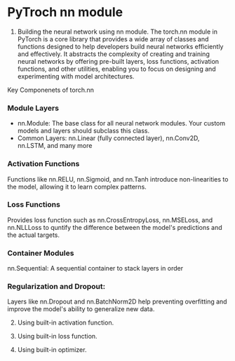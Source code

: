 # PyTroch nn module

1. Building the neural network using nn module.
The torch.nn module in PyTorch is a core library that provides a wide array of classes and functions designed to help developers build neural networks efficiently and effectively. It abstracts the complexity of creating and training neural networks by offering pre-built layers, loss functions, activation functions, and other utilities, enabling you to focus on designing and experimenting with model architectures.  

Key Componenets of torch.nn

### Module Layers
- nn.Module: The base class for all neural network modules. Your custom models and layers should subclass this class.
- Common Layers: nn.Linear (fully connected layer), nn.Conv2D, nn.LSTM, and many more

### Activation Functions
Functions like nn.RELU, nn.Sigmoid, and nn.Tanh introduce non-linearities to the model, allowing it to learn complex patterns.

### Loss Functions
Provides loss function such as nn.CrossEntropyLoss, nn.MSELoss, and nn.NLLLoss to quntify the difference between the model's predictions and the actual targets.

### Container Modules
nn.Sequential: A sequential container to stack layers in order

### Regularization and Dropout:
Layers like nn.Dropout and nn.BatchNorm2D help preventing overfitting and improve the model's ability to generalize new data.



2. Using built-in activation function.

3. Using built-in loss function.

4. Using built-in optimizer.


